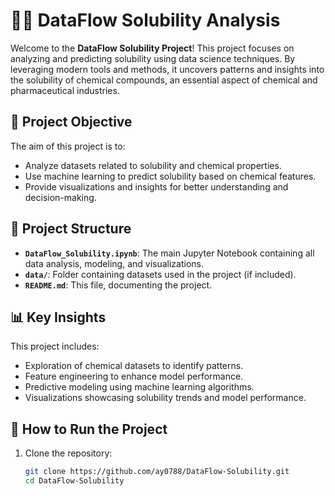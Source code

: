 
# 🧪🔬 DataFlow Solubility Analysis

Welcome to the **DataFlow Solubility Project**! This project focuses on analyzing and predicting solubility using data science techniques. By leveraging modern tools and methods, it uncovers patterns and insights into the solubility of chemical compounds, an essential aspect of chemical and pharmaceutical industries.

## 🎯 Project Objective

The aim of this project is to:

- Analyze datasets related to solubility and chemical properties.
- Use machine learning to predict solubility based on chemical features.
- Provide visualizations and insights for better understanding and decision-making.

## 📂 Project Structure

- **`DataFlow_Solubility.ipynb`**: The main Jupyter Notebook containing all data analysis, modeling, and visualizations.
- **`data/`**: Folder containing datasets used in the project (if included).
- **`README.md`**: This file, documenting the project.

## 📊 Key Insights

This project includes:

- Exploration of chemical datasets to identify patterns.
- Feature engineering to enhance model performance.
- Predictive modeling using machine learning algorithms.
- Visualizations showcasing solubility trends and model performance.

## 🚀 How to Run the Project

1. Clone the repository:
   ```bash
   git clone https://github.com/ay0788/DataFlow-Solubility.git
   cd DataFlow-Solubility
